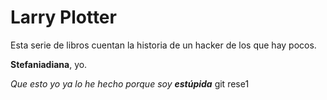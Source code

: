 # Larry Plotter

Esta serie de libros cuentan la historia de un hacker de los que hay pocos.

**Stefaniadiana**, yo. 

*Que esto yo ya lo he hecho porque soy **estúpida*** git rese1
